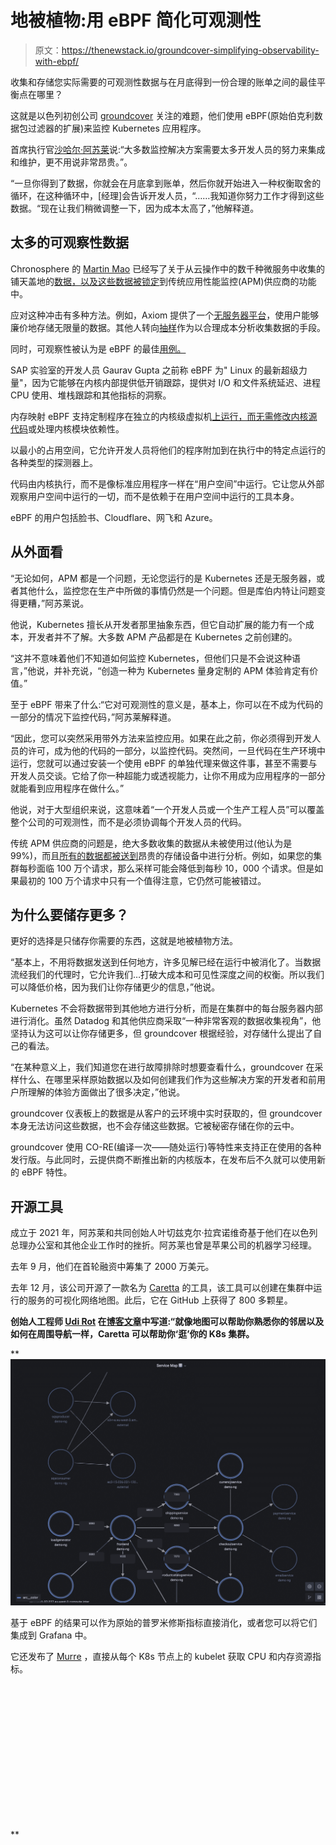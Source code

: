 # 地被植物:用 eBPF 简化可观测性

> 原文：<https://thenewstack.io/groundcover-simplifying-observability-with-ebpf/>

收集和存储您实际需要的可观测性数据与在月底得到一份合理的账单之间的最佳平衡点在哪里？

这就是以色列初创公司 [groundcover](https://www.groundcover.com/) 关注的难题，他们使用 eBPF(原始伯克利数据包过滤器的扩展)来监控 Kubernetes 应用程序。

首席执行官[沙哈尔·阿苏莱](https://www.linkedin.com/in/shahar-azulay-54156bb4/)说:“大多数监控解决方案需要太多开发人员的努力来集成和维护，更不用说非常昂贵。”。

“一旦你得到了数据，你就会在月底拿到账单，然后你就开始进入一种权衡取舍的循环，在这种循环中，[经理]会告诉开发人员，“……我知道你努力工作才得到这些数据。“现在让我们稍微调整一下，因为成本太高了，”他解释道。

## 太多的可观察性数据

Chronosphere 的 [Martin Mao](https://www.linkedin.com/in/martinmao/) 已经写了关于从云操作中的数千种微服务中收集的铺天盖地的[数据，以及这些](https://thenewstack.io/the-growth-of-observability-data-is-out-of-control/)[数据被锁定](https://thenewstack.io/apm-vendors-are-creating-confusion-about-observability-dont-fall-for-it/)到传统应用性能监控(APM)供应商的功能中。

应对这种冲击有多种方法。例如，Axiom 提供了一个[无服务器平台](https://thenewstack.io/axiom-all-the-observability-data-without-cost-worries/)，使用户能够廉价地存储无限量的数据。其他人转向[抽样](https://thenewstack.io/qa-why-observability-data-sampling-can-cost-devops-teams-time-and-money/)作为以合理成本分析收集数据的手段。

同时，可观察性被认为是 eBPF 的最佳[用例。](https://www.groundcover.com/blog/what-is-ebpf)

SAP 实验室的开发人员 Gaurav Gupta 之前称 eBPF 为" Linux 的最新超级力量"，因为它能够在内核内部提供低开销跟踪，提供对 I/O 和文件系统延迟、进程 CPU 使用、堆栈跟踪和其他指标的洞察。

内存映射 eBPF 支持定制程序在独立的内核级虚拟机[上运行，而无需修改内核源代码](https://thenewstack.io/how-ebpf-turns-linux-into-a-programmable-kernel/)或处理内核模块依赖性。

以最小的占用空间，它允许开发人员将他们的程序附加到在执行中的特定点运行的各种类型的探测器上。

代码由内核执行，而不是像标准应用程序一样在“用户空间”中运行。它让您从外部观察用户空间中运行的一切，而不是依赖于在用户空间中运行的工具本身。

eBPF 的用户包括脸书、Cloudflare、网飞和 Azure。

## 从外面看

“无论如何，APM 都是一个问题，无论您运行的是 Kubernetes 还是无服务器，或者其他什么，监控您在生产中所做的事情仍然是一个问题。但是库伯内特让问题变得更糟，”阿苏莱说。

他说，Kubernetes 擅长从开发者那里抽象东西，但它自动扩展的能力有一个成本，开发者并不了解。大多数 APM 产品都是在 Kubernetes 之前创建的。

“这并不意味着他们不知道如何监控 Kubernetes，但他们只是不会说这种语言，”他说，并补充说，“创造一种为 Kubernetes 量身定制的 APM 体验肯定有价值。”

至于 eBPF 带来了什么:“它对可观测性的意义是，基本上，你可以在不成为代码的一部分的情况下监控代码，”阿苏莱解释道。

“因此，您可以突然采用带外方法来监控应用。如果在此之前，你必须得到开发人员的许可，成为他的代码的一部分，以监控代码。突然间，一旦代码在生产环境中运行，您就可以通过安装一个使用 eBPF 的单独代理来做这件事，甚至不需要与开发人员交谈。它给了你一种超能力或透视能力，让你不用成为应用程序的一部分就能看到应用程序在做什么。”

他说，对于大型组织来说，这意味着“一个开发人员或一个生产工程人员”可以覆盖整个公司的可观测性，而不是必须协调每个开发人员的代码。

传统 APM 供应商的问题是，绝大多数收集的数据从未被使用过(他认为是 99%)，而且[所有的数据都被送到](https://www.groundcover.com/blog/no-trade-offs-k8-observability)昂贵的存储设备中进行分析。例如，如果您的集群每秒面临 100 万个请求，那么采样可能会降低到每秒 10，000 个请求。但是如果最初的 100 万个请求中只有一个值得注意，它仍然可能被错过。

## 为什么要储存更多？

更好的选择是只储存你需要的东西，这就是地被植物方法。

“基本上，不用将数据发送到任何地方，许多见解已经在运行中被消化了。当数据流经我们的代理时，它允许我们…打破大成本和可见性深度之间的权衡。所以我们可以降低价格，因为我们让你存储更少的信息，”他说。

Kubernetes 不会将数据带到其他地方进行分析，而是在集群中的每台服务器内部进行消化。虽然 Datadog 和其他供应商采取“一种非常客观的数据收集视角”，他坚持认为这可以让你存储更多，但 groundcover 根据经验，对存储什么提出了自己的看法。

“在某种意义上，我们知道您在进行故障排除时想要查看什么，groundcover 在采样什么、在哪里采样原始数据以及如何创建我们作为这些解决方案的开发者和前用户所理解的体验方面做出了很多决定，”他说。

groundcover 仪表板上的数据是从客户的云环境中实时获取的，但 groundcover 本身无法访问这些数据，也不会存储这些数据。它被秘密存储在你的云中。

groundcover 使用 CO-RE(编译一次——随处运行)等特性来支持正在使用的各种发行版。与此同时，云提供商不断推出新的内核版本，在发布后不久就可以使用新的 eBPF 特性。

## 开源工具

成立于 2021 年，阿苏莱和共同创始人叶切兹克尔·拉宾诺维奇基于他们在以色列总理办公室和其他企业工作时的挫折。阿苏莱也曾是苹果公司的机器学习经理。

去年 9 月，他们在首轮融资中筹集了 2000 万美元。

去年 12 月，该公司开源了一款名为 [Caretta](https://github.com/groundcover-com/caretta) 的工具，该工具可以创建在集群中运行的服务的可视化网络地图。此后，它在 GitHub 上获得了 800 多颗星。

**创始人工程师 [Udi Rot](https://www.linkedin.com/in/udi-rot-aa9186b8/?originalSubdomain=il) 在[博客文章](https://www.groundcover.com/blog/caretta)中写道:“就像地图可以帮助你熟悉你的邻居以及如何在周围导航一样，Caretta 可以帮助你‘逛’你的 K8s 集群。**

 **![](img/036c60120263bcb7f0988fd8c0b6aada.png)

基于 eBPF 的结果可以作为原始的普罗米修斯指标直接消化，或者您可以将它们集成到 Grafana 中。

它还发布了 [Murre](https://github.com/groundcover-com/murre) ，直接从每个 K8s 节点上的 kubelet 获取 CPU 和内存资源指标。

<svg xmlns:xlink="http://www.w3.org/1999/xlink" viewBox="0 0 68 31" version="1.1"><title>Group</title> <desc>Created with Sketch.</desc></svg>**
